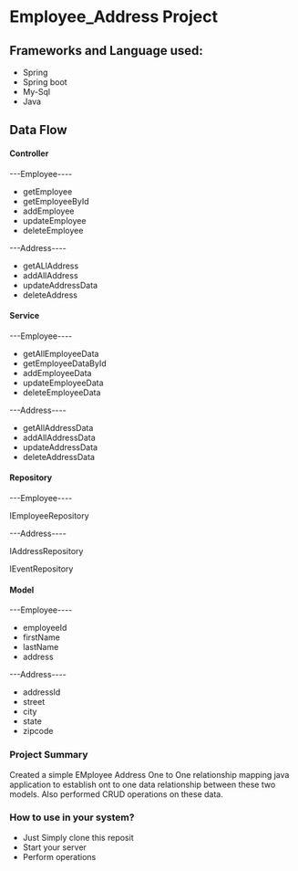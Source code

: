 # Employee_Address Project

## Frameworks and Language used:
 - Spring
 - Spring boot
 - My-Sql
 - Java

 ## Data Flow
 #### Controller
 ---Employee----
 - getEmployee
 - getEmployeeById
 - addEmployee
 - updateEmployee
 - deleteEmployee
 
 ---Address----
 - getALlAddress
 - addAllAddress
 - updateAddressData
 - deleteAddress

 #### Service
 ---Employee----
 - getAllEmployeeData
 - getEmployeeDataById
 - addEmployeeData
 - updateEmployeeData
 - deleteEmployeeData

 ---Address----
 - getAllAddressData
 - addAllAddressData
 - updateAddressData
 - deleteAddressData

 
 #### Repository
 ---Employee----

 IEmployeeRepository

 ---Address----

 IAddressRepository


 IEventRepository
 #### Model
 ---Employee----
 - employeeId
 - firstName
 - lastName
 - address
 
 ---Address----
 - addressId
 - street
 - city
 - state
 - zipcode
 
 
### Project Summary
Created a simple EMployee Address One to One relationship mapping java application to establish ont to one data relationship between these two models. Also performed CRUD operations on these data.

### How to use in your system?
 - Just Simply clone this reposit
 - Start your server
 - Perform operations 
